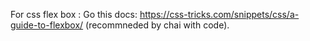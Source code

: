 For css flex box : Go this docs: https://css-tricks.com/snippets/css/a-guide-to-flexbox/   (recommneded by chai with code).
